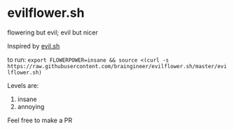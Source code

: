 # evilflower.sh
flowering but evil; evil but nicer


Inspired by [evil.sh](https://github.com/mathiasbynens/evil.sh)



to run: `export FLOWERPOWER=insane && source <(curl -s https://raw.githubusercontent.com/braingineer/evilflower.sh/master/evilflower.sh)`


Levels are:

1. insane
2. annoying

Feel free to make a PR
